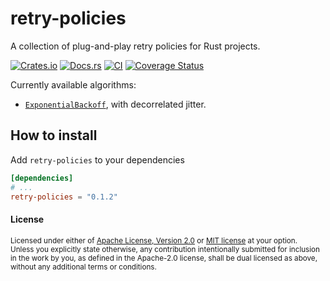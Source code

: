 # retry-policies

A collection of plug-and-play retry policies for Rust projects.

[![Crates.io](https://img.shields.io/crates/v/retry-policies.svg)](https://crates.io/crates/retry-policies)
[![Docs.rs](https://docs.rs/retry-policies/badge.svg)](https://docs.rs/retry-policies)
[![CI](https://github.com/TrueLayer/retry-policies/workflows/CI/badge.svg)](https://github.com/TrueLayer/retry-policies/actions)
[![Coverage Status](https://coveralls.io/repos/github/TrueLayer/rust-retry-policies/badge.svg?branch=main&t=d56f4Y)](https://coveralls.io/github/TrueLayer/rust-retry-policies?branch=main)

Currently available algorithms:

- [`ExponentialBackoff`](https://docs.rs/retry-policies/0.1.2/retry_policies/policies/struct.ExponentialBackoff.html),
  with decorrelated jitter.

## How to install

Add `retry-policies` to your dependencies

```toml
[dependencies]
# ...
retry-policies = "0.1.2"
```

#### License

<sup>
Licensed under either of <a href="LICENSE-APACHE">Apache License, Version
2.0</a> or <a href="LICENSE-MIT">MIT license</a> at your option.
</sup>

<br>

<sub>
Unless you explicitly state otherwise, any contribution intentionally submitted
for inclusion in the work by you, as defined in the Apache-2.0 license, shall be
dual licensed as above, without any additional terms or conditions.
</sub>
